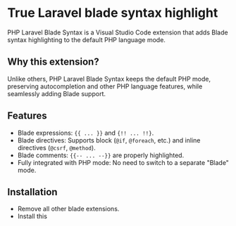 # True Laravel blade syntax highlight

PHP Laravel Blade Syntax is a Visual Studio Code extension that adds Blade syntax highlighting to the default PHP language mode.

## Why this extension?

Unlike others, PHP Laravel Blade Syntax keeps the default PHP mode, preserving autocompletion and other PHP language features, while seamlessly adding Blade support.

## Features

- Blade expressions: `{{ ... }}` and `{!! ... !!}`.
- Blade directives: Supports block (`@if`, `@foreach`, etc.) and inline directives (`@csrf`, `@method`).
- Blade comments: `{{-- ... --}}` are properly highlighted.
- Fully integrated with PHP mode: No need to switch to a separate "Blade" mode.

## Installation

- Remove all other blade extensions.
- Install this
